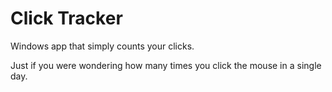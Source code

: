 # Click Tracker

Windows app that simply counts your clicks.

Just if you were wondering how many times you click the mouse in a single day.
